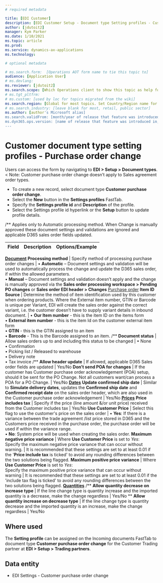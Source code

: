 ```yaml
---
# required metadata

title: [EDI Customer]
description: [EDI Customer Setup - Document type Setting profiles - Customer purchase order change]
author: [jdutoit2]
manager: Kym Parker
ms.date: 1/10/2021
ms.topic: article
ms.prod: 
ms.service: dynamics-ax-applications
ms.technology: 

# optional metadata

# ms.search.form:  [Operations AOT form name to tie this topic to]
audience: [Application User]
# ms.devlang: 
ms.reviewer: [jdutoit2]
ms.search.scope: [Which Operations client to show this topic as help for, to be set by content strategist, see list here: https://microsoft.sharepoint.com/teams/DynDoc/_layouts/15/WopiFrame.aspx?sourcedoc={23419e1c-eb64-42e9-aa9b-79875b428718}&action=edit&wd=target%28Core%20Dynamics%20AX%20CP%20requirements%2Eone%7C4CC185C0%2DEFAA%2D42CD%2D94B9%2D8F2A45E7F61A%2FVersions%20list%20for%20docs%20topics%7CC14BE630%2D5151%2D49D6%2D8305%2D554B5084593C%2F%29]
# ms.tgt_pltfrm: 
# ms.custom: [used by loc for topics migrated from the wiki]
ms.search.region: [Global for most topics. Set Country/Region name for localizations]
# ms.search.industry: [leave blank for most, retail, public sector]
ms.author: [author's Microsoft alias]
ms.search.validFrom: [month/year of release that feature was introduced in, in format yyyy-mm-dd]
ms.dyn365.ops.version: [name of release that feature was introduced in, see list here: https://microsoft.sharepoint.com/teams/DynDoc/_layouts/15/WopiFrame.aspx?sourcedoc={23419e1c-eb64-42e9-aa9b-79875b428718}&action=edit&wd=target%28Core%20Dynamics%20AX%20CP%20requirements%2Eone%7C4CC185C0%2DEFAA%2D42CD%2D94B9%2D8F2A45E7F61A%2FVersions%20list%20for%20docs%20topics%7CC14BE630%2D5151%2D49D6%2D8305%2D554B5084593C%2F%29]
---
```


# Customer document type setting profiles - Purchase order change

Users can access the form by navigating to **EDI > Setup > Document types**. <br>
< Note: Customer purchase order change doesn’t apply to Sales agreement order types.

- To create a new record, select document type **Customer purchase order change**.
- Select the **New** button in the **Settings profiles** FastTab.
- Specify the **Settings profile id** and **Description** of the profile.
- Select the Settings profile id hyperlink or the **Setup** button to update profile details.

/** Applies only to Automatic processing method. When Change is manually approved these document settings and validations are ignored and applicable D365 sales order fields updated. 

**Field**             |	**Description**	                          | **Options/Example**
:-------              |:-------                                   |:----------
<ins>**Document**</ins>
**Processing method** |	Specify method of processing purchase order changes	| •	**Automatic** – Document settings and validation will be used to automatically process the change and update the D365 sales order, if within the allowed parameters. <br> •	**Manual** – Document settings and validation doesn’t apply and the change is manually approved via the **Sales order processing workspace > Pending PO changes** or **Sales order EDI header > Changes**
<ins>Purchase order</ins>
**Item ID Source**  |	Determine the method of item identification used by this customer when ordering products. Where the External item number, GTIN or Barcode is unique per Variant, EDI will create the sales order against the correct variant, i.e. the customer doesn’t have to supply variant details in inbound document.	| •	**Our Item number** - this is the item ID on the items form <br> •	**External item number** - this is the item Id on the customer external item form <br> •	**GTIN** - this is the GTIN assigned to an item <br> •	**Barcode** - This is the Barcode assigned to an item.
/** **Document status** |	Allow sales orders up to and including this status to be changed	| •	None <br> •	Confirmation <br> •	Picking list / Released to warehouse <br> •	Delivery note <br> •	Tax invoice
/** **Allow header update** |	If allowed, applicable D365 Sales order fields are updated	  | Yes/No
**Don’t send POA for changes**  |	If the customer has Customer purchase order acknowledgement (POA) setup, should it be sent for the PO Change. Not all customers want/can process a POA for a PO Change.	  | Yes/No
<ins>**Dates**</ins>
**Update confirmed ship date**  |	Similar to **Simulate delivery dates**, updates the **Confirmed ship date** and **Confirmed receipt date** on the sales order header, which are also used in the Customer purchase order acknowledgement | Yes/No
<ins>**Prices**</ins>
**Price includes tax**  |	Specify if the price (line amount &/or unit price) received from the Customer includes tax 	  | Yes/No
**Use Customer Price**  |	Select this flag to use the customer's price on the sales order	                              | • **Yes**: If there is a variance between the trade agreement /list price stored in D365 and the Customers price received in the purchase order, the purchase order will be used if within the variance range. <br> • **No**: System price will be used when creating the sales order.
**Maximum negative price variance** |	Where **Use Customer Price** is set to _Yes_: <br> Specify the maximum negative price variance that can occur without warning. 	| It is recommended that these settings are set to at least 0.01 if the '**Price include tax** is ticked' to avoid any rounding differences between the two solutions being flagged.
**Maximum positive price variance** | Where **Use Customer Price** is set to _Yes_: <br> Specify the maximum positive price variance that can occur without warning	| It is recommended that these settings are set to at least 0.01 if the 'include tax flag is ticked' to avoid any rounding differences between the two solutions being flagged.
<ins>**Quantities**</ins>
/** **Allow quantity decrease on increase type**  |	If the line change type is quantity increase and the imported quantity is a decrease, make the change regardless	| Yes/No
** **Allow quantity increase on decrease type**   |	If the line change type is quantity decrease and the imported quantity is an increase, make the change regardless	| Yes/No

## Where used
The **Setting profile** can be assigned on the Incoming documents FastTab to document type **Customer purchase order change** for the Customer Trading partner at **EDI > Setup > Trading partners**.

## Data entity
- EDI Settings - Customer purchase order change
